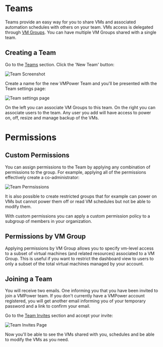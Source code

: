 # Teams

Teams provide an easy way for you to share VMs and associated automation schedules with others on your team. VMs access is delegated through [VM Groups](/VMPower%20Automate/Vm-Groups/). You can have multiple VM Groups shared with a single team.

## Creating a Team

Go to the [Teams](https://app.vmpower.io/dashboard/teams) section. Click the 'New Team' button:

![Team Screenshot](https://cdn.vmpower.com/docs/team-ss1.png)

Create a name for the new VMPower Team and you'll be presented with the Team settings page:

![Team settings page](https://cdn.vmpower.com/docs/team-ss2.png)

On the left you can associate VM Groups to this team. On the right you can associate users to the team. Any user you add will have access to power on, off, resize and manage backup of the VMs.

# Permissions

## Custom Permissions

You can assign permissions to the Team by applying any combination of permissions to the group. For example, applying all of the permissions effectively create a co-administrator:

![Team Permsissions](https://cdn.vmpower.com/docs/team-permissions-ss1.png)

It is also possible to create restricted groups that for example can power on VMs but cannot power them off or read VM schedules but not be able to modify them.

With custom permissions you can apply a custom permission policy to a subgroup of members in your organization.

## Permissions by VM Group

Applying permissions by VM Group allows you to specify vm-level access to a subset of virtual machines (and related resources) associated to a VM Group. This is useful if you want to restrict the dashboard view to users to only a subset of the total virtual machines managed by your account.

## Joining a Team

You will receive two emails. One informing you that you have been invited to join a VMPower team. If you don't currently have a VMPower account registered, you will get another email informing you of your temporary password and a link to confirm your email.

Go to the [Team Invites](https://app.vmpower.io/dashboard/teams/invites) section and accept your invite:

![Team Invites Page](https://cdn.vmpower.com/docs/team-ss5.png)

Now you'll be able to see the VMs shared with you, schedules and be able to modify the VMs as you need.

